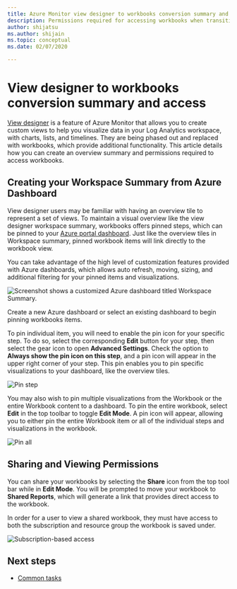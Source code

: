 ```yaml
---
title: Azure Monitor view designer to workbooks conversion summary and access
description: Permissions required for accessing workbooks when transitioning from views in Azure Monitor.
author: shijatsu
ms.author: shijain
ms.topic: conceptual
ms.date: 02/07/2020

---
```


# View designer to workbooks conversion summary and access
[View designer](view-designer.md) is a feature of Azure Monitor that allows you to create custom views to help you visualize data in your Log Analytics workspace, with charts, lists, and timelines. They are being phased out and replaced with workbooks, which provide additional functionality. This article details how you can create an overview summary and permissions required to access workbooks.

## Creating your Workspace Summary from Azure Dashboard
View designer users may be familiar with having an overview tile to represent a set of views. To maintain a visual overview like the view designer workspace summary, workbooks offers pinned steps, which can be pinned to your [Azure portal dashboard](../../azure-portal/azure-portal-dashboards.md). Just like the overview tiles in Workspace summary, pinned workbook items will link directly to the workbook view.

You can take advantage of the high level of customization features provided with Azure dashboards, which allows auto refresh, moving, sizing, and additional filtering for your pinned items and visualizations. 

![Screenshot shows a customized Azure dashboard titled Workspace Summary.](media/view-designer-conversion-access/dashboard.png)

Create a new Azure dashboard or select an existing dashboard to begin pinning workbooks items.

To pin individual item, you will need to enable the pin icon for your specific step. To do so, select the corresponding **Edit** button for your step, then select the gear icon to open **Advanced Settings**. Check the option to **Always show the pin icon on this step**, and a pin icon will appear in the upper right corner of your step. This pin enables you to pin specific visualizations to your dashboard,  like the overview tiles.

![Pin step](media/view-designer-conversion-access/pin-step.png)


You may also wish to pin multiple visualizations from the Workbook or the entire Workbook content to a dashboard. To pin the entire workbook, select **Edit** in the top toolbar to toggle **Edit Mode**. A pin icon will appear, allowing you to either pin the entire Workbook item or all of the individual steps and visualizations in the workbook.

![Pin all](media/view-designer-conversion-access/pin-all.png)

## Sharing and Viewing Permissions 

You can share your workbooks by selecting the **Share** icon from the top tool bar while in **Edit Mode**. You will be prompted to move your workbook to **Shared Reports**, which will generate a link that provides direct access to the workbook.

In order for a user to view a shared workbook, they must have access to both the subscription and resource group the workbook is saved under.

![Subscription-based access](media/view-designer-conversion-access/subscription-access.png)

## Next steps

- [Common tasks](view-designer-conversion-tasks.md)